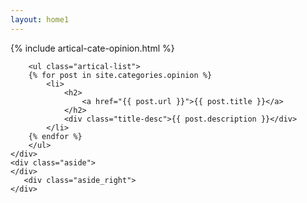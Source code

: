 ```yaml
---
layout: home1
---
```


<div class="index-content opinion">
    <div class="section">
        {% include artical-cate-opinion.html %}

        <ul class="artical-list">
        {% for post in site.categories.opinion %}
            <li>
                <h2>
                    <a href="{{ post.url }}">{{ post.title }}</a>
                </h2>
                <div class="title-desc">{{ post.description }}</div>
            </li>
        {% endfor %}
        </ul>
    </div>
    <div class="aside">
    </div>
       <div class="aside_right">
    </div>
</div>
